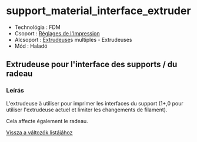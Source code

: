 # support\_material\_interface\_extruder

* Technológia : FDM
* Csoport : [Réglages de l'Impression](../print_settings/print_settings.md)
* Alcsoport : [Extrudeuse](../printer_settings/printer_settings.md#extrudeuse)s multiples - Extrudeuses
* Mód : Haladó

## Extrudeuse pour l'interface des supports / du radeau

### Leírás

L'extrudeuse à utiliser pour imprimer les interfaces du support \(1+,0 pour utiliser l'extrudeuse actuel et limiter les changements de filament\).

Cela affecte également le radeau.

[Vissza a változók listájához](variable_list.md)

